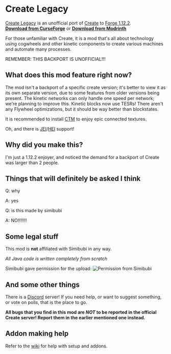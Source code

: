 # Create Legacy
[Create Legacy](https://github.com/Siepert123/create-legacy) is an unofficial port of [Create](https://www.curseforge.com/minecraft/mc-mods/create) to [Forge 1.12.2](https://files.minecraftforge.net/net/minecraftforge/forge/index_1.12.2.html).  
[**Download from CurseForge**](https://www.curseforge.com/minecraft/mc-mods/create-legacy) or [**Download from Modrinth**](https://modrinth.com/mod/create-legacy)

For those unfamiliar with Create, it is a mod that's all about technology using cogwheels and other kinetic components to create various machines and automate many processes.

REMEMBER: THIS BACKPORT IS UNOFFICIAL!!!

## What does this mod feature right now?
The mod isn't a backport of a specific create version; it's better to view it as its own separate version, due to some features from older versions being present.
The kinetic networks can only handle one speed per network; we're planning to improve this.
Kinetic blocks now use TESRs! There aren't any Flywheel optimizations, but it should be way better than blockstates.

It is recommended to install [CTM](https://www.curseforge.com/minecraft/mc-mods/ctm) to enjoy epic connected textures.

Oh, and there is [JEI](https://www.curseforge.com/minecraft/mc-mods/jei)/[HEI](https://www.curseforge.com/minecraft/mc-mods/had-enough-items) support!



## Why did you make this?
I'm just a 1.12.2 enjoyer, and noticed the demand for a backport of Create was larger than 2 people.



## Things that will definitely be asked I think
Q: why

A: yes

Q: is this made by simibubi

A: NO!!!!!!!

## Some legal stuff
This mod is **not** affiliated with Simibubi in any way.

_All Java code is written completely from scratch_



Simibubi gave permission for the upload:
![Permission from Simibubi](images/simibubi-permission.png)

## And some other things
There is a [Discord](https://discord.com/invite/WCBecFAyGA) server!
If you need help, or want to suggest something, or vote on polls, that is the place to go.



**All bugs that you find in this mod are _NOT_ to be reported in the official Create server! Report them in the earlier mentioned one instead.**


## Addon making help
Refer to the [wiki](https://github.com/Siepert123/create-legacy/wiki) for help with setup and addons.
